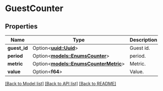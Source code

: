 # GuestCounter

## Properties

Name | Type | Description | Notes
------------ | ------------- | ------------- | -------------
**guest_id** | Option<[**uuid::Uuid**](uuid::Uuid.md)> | Guest id. | [optional]
**period** | Option<[**models::EnumsCounter**](EnumsCounter.md)> | period. | [optional]
**metric** | Option<[**models::EnumsCounterMetric**](EnumsCounterMetric.md)> | Metric. | [optional]
**value** | Option<**f64**> | Value. | [optional]

[[Back to Model list]](../README.md#documentation-for-models) [[Back to API list]](../README.md#documentation-for-api-endpoints) [[Back to README]](../README.md)


